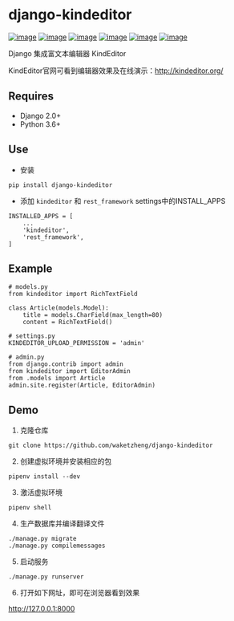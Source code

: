 # django-kindeditor

[![image](https://img.shields.io/pypi/v/django-kindeditor.svg)](https://pypi.org/project/django-kindeditor/)
[![image](https://img.shields.io/pypi/djversions/django-kindeditor.svg)](https://pypi.org/project/django-kindeditor/)
[![image](https://img.shields.io/pypi/pyversions/django-kindeditor.svg)](https://pypi.org/project/django-kineditor/)
[![image](https://img.shields.io/pypi/l/django-kindeditor.svg)](https://pypi.org/project/django-kindeditor/)
[![image](https://img.shields.io/codecov/c/github/waketzheng/django-kindeditor/master.svg)](https://codecov.io/github/waketzheng/django-kindeditor?branch=master)
[![image](https://img.shields.io/badge/code%20style-pep8-green.svg)](https://www.python.org/dev/peps/pep-0008/)


Django 集成富文本编辑器 KindEditor

KindEditor官网可看到编辑器效果及在线演示：http://kindeditor.org/

## Requires

- Django 2.0+
- Python 3.6+

## Use

- 安装

```
pip install django-kindeditor
```

- 添加 `kindeditor` 和 `rest_framework` settings中的INSTALL_APPS

```
INSTALLED_APPS = [
    ...
    'kindeditor',
    'rest_framework',
]
```

## Example

```
# models.py
from kindeditor import RichTextField

class Article(models.Model):
    title = models.CharField(max_length=80)
    content = RichTextField()

# settings.py
KINDEDITOR_UPLOAD_PERMISSION = 'admin'

# admin.py
from django.contrib import admin
from kindeditor import EditorAdmin
from .models import Article
admin.site.register(Article, EditorAdmin)
```

## Demo

1. 克隆仓库

```
git clone https://github.com/waketzheng/django-kindeditor
```

2. 创建虚拟环境并安装相应的包

```
pipenv install --dev
```

3. 激活虚拟环境

```
pipenv shell
```

4. 生产数据库并编译翻译文件

```
./manage.py migrate
./manage.py compilemessages
```

5. 启动服务

```
./manage.py runserver
```

6. 打开如下网址，即可在浏览器看到效果

http://127.0.0.1:8000
